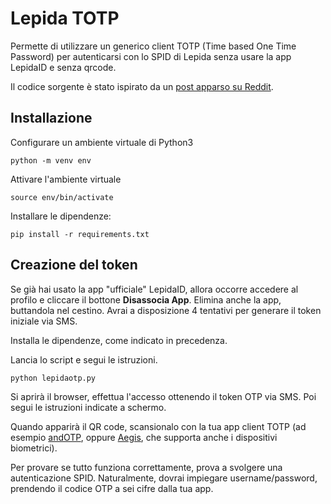 # Lepida TOTP

Permette di utilizzare un generico client TOTP (Time based One Time Password) per autenticarsi con lo SPID di Lepida senza usare la app LepidaID e senza qrcode. 

Il codice sorgente è stato ispirato da un [post apparso su Reddit](https://www.reddit.com/r/ItalyInformatica/comments/oxateo/da_lepidaid_a_totp/).

## Installazione

Configurare un ambiente virtuale di Python3

`python -m venv env`

Attivare l'ambiente virtuale

`source env/bin/activate`

Installare le dipendenze:

`pip install -r requirements.txt`

## Creazione del token

Se già hai usato la app "ufficiale" LepidaID, allora occorre accedere al profilo e cliccare il bottone __Disassocia App__. Elimina anche la app, buttandola nel cestino. Avrai a disposizione 4 tentativi per generare il token iniziale via SMS.

Installa le dipendenze, come indicato in precedenza.

Lancia lo script e segui le istruzioni. 

`python lepidaotp.py`

Si aprirà il browser, effettua l'accesso ottenendo il token OTP via SMS. Poi segui le istruzioni indicate a schermo.

Quando apparirà il QR code, scansionalo con la tua app client TOTP (ad esempio [andOTP](https://f-droid.org/en/packages/org.shadowice.flocke.andotp/), oppure [Aegis](https://f-droid.org/it/packages/com.beemdevelopment.aegis/), che supporta anche i dispositivi biometrici).

Per provare se tutto funziona correttamente, prova a svolgere una autenticazione SPID. Naturalmente, dovrai impiegare username/password, prendendo il codice OTP a sei cifre dalla tua app.

